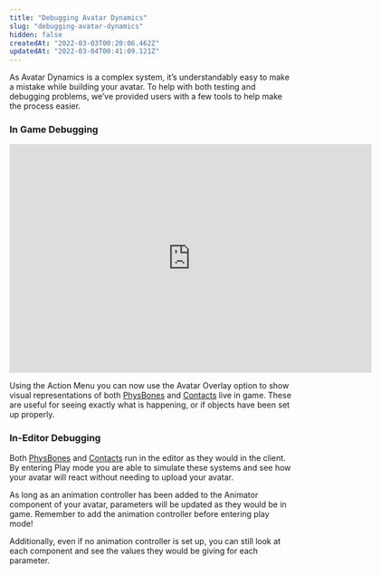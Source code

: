 ```yaml
---
title: "Debugging Avatar Dynamics"
slug: "debugging-avatar-dynamics"
hidden: false
createdAt: "2022-03-03T00:20:06.462Z"
updatedAt: "2022-03-04T00:41:09.121Z"
---
```

As Avatar Dynamics is a complex system, it’s understandably easy to make a mistake while building your avatar. To help with both testing and debugging problems, we’ve provided users with a few tools to help make the process easier.

### In Game Debugging
<iframe src='https://gfycat.com/ifr/LiveWhimsicalGuineafowl' frameborder='0' scrolling='no' allowfullscreen width='640' height='404'></iframe>

Using the Action Menu you can now use the Avatar Overlay option to show visual representations of both [PhysBones](/creators.vrchat.com/avatars/avatar-dynamics/physbones) and [Contacts](/creators.vrchat.com/avatars/avatar-dynamics/contacts) live in game. These are useful for seeing exactly what is happening, or if objects have been set up properly.

### In-Editor Debugging
Both [PhysBones](/creators.vrchat.com/avatars/avatar-dynamics/physbones)  and [Contacts](/creators.vrchat.com/avatars/avatar-dynamics/contacts) run in the editor as they would in the client. By entering Play mode you are able to simulate these systems and see how your avatar will react without needing to upload your avatar.

As long as an animation controller has been added to the Animator component of your avatar, parameters will be updated as they would be in game. Remember to add the animation controller before entering play mode!

Additionally, even if no animation controller is set up, you can still look at each component and see the values they would be giving for each parameter.